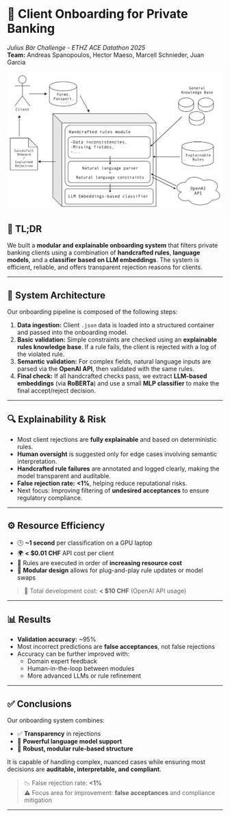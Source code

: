 # 🏦 Client Onboarding for Private Banking  
*Julius Bär Challenge - ETHZ ACE Datathon 2025*  
**Team:** Andreas Spanopoulos, Hector Maeso, Marcell Schnieder, Juan Garcia

![System Overview](images/empty-diagram.png)

## 🚀 TL;DR
We built a **modular and explainable onboarding system** that filters private banking clients using a combination of **handcrafted rules**, **language models**, and a **classifier based on LLM embeddings**. The system is efficient, reliable, and offers transparent rejection reasons for clients.

---

## 🧠 System Architecture

Our onboarding pipeline is composed of the following steps:

1. **Data ingestion:** Client `.json` data is loaded into a structured container and passed into the onboarding model.
2. **Basic validation:** Simple constraints are checked using an **explainable rules knowledge base**. If a rule fails, the client is rejected with a log of the violated rule.
3. **Semantic validation:** For complex fields, natural language inputs are parsed via the **OpenAI API**, then validated with the same rules.
4. **Final check:** If all handcrafted checks pass, we extract **LLM-based embeddings** (via **RoBERTa**) and use a small **MLP classifier** to make the final accept/reject decision.

---

## 🔍 Explainability & Risk

- Most client rejections are **fully explainable** and based on deterministic rules.
- **Human oversight** is suggested only for edge cases involving semantic interpretation.
- **Handcrafted rule failures** are annotated and logged clearly, making the model transparent and auditable.
- **False rejection rate:** **<1%**, helping reduce reputational risks.
- Next focus: Improving filtering of **undesired acceptances** to ensure regulatory compliance.

---

## ⚙️ Resource Efficiency

- 🕒 **~1 second** per classification on a GPU laptop  
- 🌍 **< $0.01 CHF** API cost per client  
- 🔧 Rules are executed in order of **increasing resource cost**  
- 🧩 **Modular design** allows for plug-and-play rule updates or model swaps

> 🧾 Total development cost: **< $10 CHF** (OpenAI API usage)

---

## 📊 Results

- **Validation accuracy:** ~95%  
- Most incorrect predictions are **false acceptances**, not false rejections
- Accuracy can be further improved with:
  - Domain expert feedback
  - Human-in-the-loop between modules
  - More advanced LLMs or rule refinement

---

## ✅ Conclusions

Our onboarding system combines:
- ✅ **Transparency** in rejections  
- 🤖 **Powerful language model support**  
- 🧱 **Robust, modular rule-based structure**

It is capable of handling complex, nuanced cases while ensuring most decisions are **auditable, interpretable, and compliant**.

> 📉 False rejection rate: **<1%**  
> ⚠️ Focus area for improvement: **false acceptances** and compliance mitigation

---
